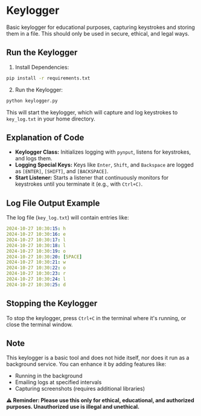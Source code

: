 # Keylogger
Basic keylogger for educational purposes, capturing keystrokes and storing them in a file. This should only be used in secure, ethical, and legal ways.

## Run the Keylogger
1. Install Dependencies:
  ```bash
  pip install -r requirements.txt
  ```
2. Run the Keylogger:
  ```bash
  python keylogger.py
  ```
  This will start the keylogger, which will capture and log keystrokes to `key_log.txt` in your home directory.

## Explanation of Code
- **Keylogger Class:** Initializes logging with `pynput`, listens for keystrokes, and logs them.
- **Logging Special Keys:** Keys like `Enter`, `Shift`, and `Backspace` are logged as `[ENTER]`, `[SHIFT]`, and `[BACKSPACE]`.
- **Start Listener:** Starts a listener that continuously monitors for keystrokes until you terminate it (e.g., with `Ctrl+C)`.

## Log File Output Example
The log file (`key_log.txt`) will contain entries like:

```yaml
2024-10-27 10:30:15: h
2024-10-27 10:30:16: e
2024-10-27 10:30:17: l
2024-10-27 10:30:18: l
2024-10-27 10:30:19: o
2024-10-27 10:30:20: [SPACE]
2024-10-27 10:30:21: w
2024-10-27 10:30:22: o
2024-10-27 10:30:23: r
2024-10-27 10:30:24: l
2024-10-27 10:30:25: d
```

## Stopping the Keylogger
To stop the keylogger, press `Ctrl+C` in the terminal where it's running, or close the terminal window.

## Note
This keylogger is a basic tool and does not hide itself, nor does it run as a background service. You can enhance it by adding features like:

- Running in the background
- Emailing logs at specified intervals
- Capturing screenshots (requires additional libraries)

**⚠️ Reminder: Please use this only for ethical, educational, and authorized purposes. Unauthorized use is illegal and unethical.**
